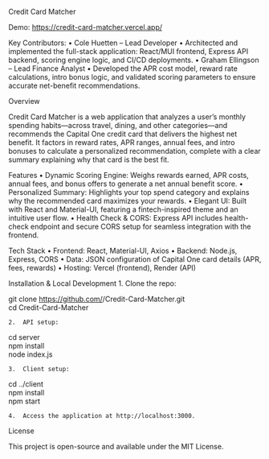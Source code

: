 Credit Card Matcher

Demo: https://credit-card-matcher.vercel.app/

Key Contributors:
	•	Cole Huetten – Lead Developer
	•	Architected and implemented the full-stack application: React/MUI frontend, Express API backend, scoring engine logic, and CI/CD deployments.
	•	Graham Ellingson – Lead Finance Analyst
	•	Developed the APR cost model, reward rate calculations, intro bonus logic, and validated scoring parameters to ensure accurate net-benefit recommendations.

Overview

Credit Card Matcher is a web application that analyzes a user’s monthly spending habits—across travel, dining, and other categories—and recommends the Capital One credit card that delivers the highest net benefit. It factors in reward rates, APR ranges, annual fees, and intro bonuses to calculate a personalized recommendation, complete with a clear summary explaining why that card is the best fit.

Features
	•	Dynamic Scoring Engine: Weighs rewards earned, APR costs, annual fees, and bonus offers to generate a net annual benefit score.
	•	Personalized Summary: Highlights your top spend category and explains why the recommended card maximizes your rewards.
	•	Elegant UI: Built with React and Material-UI, featuring a fintech-inspired theme and an intuitive user flow.
	•	Health Check & CORS: Express API includes health-check endpoint and secure CORS setup for seamless integration with the frontend.

Tech Stack
	•	Frontend: React, Material-UI, Axios
	•	Backend: Node.js, Express, CORS
	•	Data: JSON configuration of Capital One card details (APR, fees, rewards)
	•	Hosting: Vercel (frontend), Render (API)

Installation & Local Development
	1.	Clone the repo:

git clone https://github.com/<your-username>/Credit-Card-Matcher.git  
cd Credit-Card-Matcher  


	2.	API setup:

cd server  
npm install  
node index.js  


	3.	Client setup:

cd ../client  
npm install  
npm start  


	4.	Access the application at http://localhost:3000.

License

This project is open-source and available under the MIT License.
